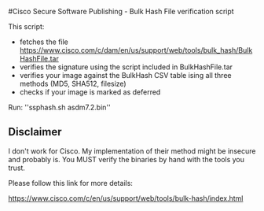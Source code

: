 #Cisco Secure Software Publishing - Bulk Hash File verification script

This script:
- fetches the file https://www.cisco.com/c/dam/en/us/support/web/tools/bulk_hash/BulkHashFile.tar
- verifies the signature using the script included in BulkHashFile.tar
- verifies your image against the BulkHash CSV table ising all three methods (MD5, SHA512, filesize)
- checks if your image is marked as deferred

Run:
''ssphash.sh asdm7.2.bin''

## Disclaimer
I don't work for Cisco. My implementation of their method might be insecure and probably is.
You MUST verify the binaries by hand with the tools you trust.

Please follow this link for more details:

https://www.cisco.com/c/en/us/support/web/tools/bulk-hash/index.html

